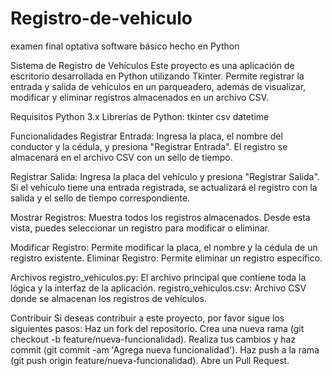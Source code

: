 # Registro-de-vehiculo
examen final optativa software básico hecho en Python 

Sistema de Registro de Vehículos
Este proyecto es una aplicación de escritorio desarrollada en Python utilizando Tkinter. Permite registrar la entrada y salida de vehículos en un parqueadero, además de visualizar, modificar y eliminar registros almacenados en un archivo CSV.

Requisitos
Python 3.x
Librerías de Python:
tkinter
csv
datetime

Funcionalidades
Registrar Entrada: Ingresa la placa, el nombre del conductor y la cédula, y presiona "Registrar Entrada". El registro se almacenará en el archivo CSV con un sello de tiempo.

Registrar Salida: Ingresa la placa del vehículo y presiona "Registrar Salida". Si el vehículo tiene una entrada registrada, se actualizará el registro con la salida y el sello de tiempo correspondiente.

Mostrar Registros: Muestra todos los registros almacenados. Desde esta vista, puedes seleccionar un registro para modificar o eliminar.

Modificar Registro: Permite modificar la placa, el nombre y la cédula de un registro existente.
Eliminar Registro: Permite eliminar un registro específico.

Archivos
registro_vehiculos.py: El archivo principal que contiene toda la lógica y la interfaz de la aplicación.
registro_vehiculos.csv: Archivo CSV donde se almacenan los registros de vehículos.

Contribuir
Si deseas contribuir a este proyecto, por favor sigue los siguientes pasos:
Haz un fork del repositorio.
Crea una nueva rama (git checkout -b feature/nueva-funcionalidad).
Realiza tus cambios y haz commit (git commit -am 'Agrega nueva funcionalidad').
Haz push a la rama (git push origin feature/nueva-funcionalidad).
Abre un Pull Request.
